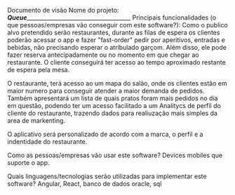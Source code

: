 Documento de visão
Nome do projeto: ___Queue________________________________________
Principais funcionalidades (o que pessoas/empresas vão conseguir com este software?):
Como o publico alvo pretendido serão restaurantes, durante as filas de espera os clientes poderão acessar o app e 
fazer "fast-order" pedir por aperitivos, entradas e bebidas, não precisando esperar o atribulado garçom. 
Além disso, ele pode fazer reserva antecipadamente ou no momento em que chegar ao restaurante.
O cliente conseguirá ter acesso ao tempo aproximado restante de espera pela mesa.

O restaurante, terá acesso ao um mapa do salão, onde os clientes estão em maior numero para conseguir atender a maior demanda de pedidos.
Também apresentará um lista de quais pratos foram mais pedidos no dia em questão, podendo ter um acesso facilitado a um Analitycs de perfil do cliente do restaurante, 
trazendo dados para realiuzação mais simples da area de markenting.

O aplicativo será personalizado de acordo com a marca, o perfil e a indentidade do restaurante.

Como as pessoas/empresas vão usar este software?
Devices mobiles que suporte o app.

Quais linguagens/tecnologias serão utilizadas para implementar este software?
Angular, React, banco de dados oracle, sql 
